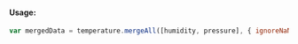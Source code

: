 #### Usage:

```javascript
var mergedData = temperature.mergeAll([humidity, pressure], { ignoreNaN: true });
```
